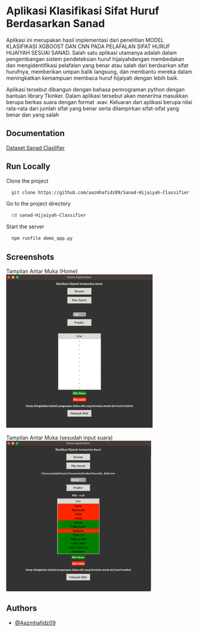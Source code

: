 
# Aplikasi Klasifikasi Sifat Huruf Berdasarkan Sanad

Aplikasi ini merupakan hasil implementasi dari penelitian MODEL KLASIFIKASI XGBOOST DAN CNN PADA PELAFALAN SIFAT HURUF HIJAIYAH SESUAI SANAD. Salah satu aplikasi utamanya adalah dalam pengembangan sistem pendeteksian huruf hijaiyahdengan membedakan dan mengidentifikasi pelafalan yang benar atau salah dari berdsarkan sifat hurufnya, memberikan umpan balik langsung, dan membantu mereka dalam meningkatkan kemampuan membaca huruf hijaiyah dengan lebih baik. 

Aplikasi tersebut dibangun dengan bahasa pemrograman python dengan bantuan library Tkinker. Dalam aplikasi tersebut akan menerima masukkan berupa berkas suara dengan format .wav. Keluaran dari aplikasi berupa nilai rata-rata dari jumlah sifat yang benar serta dilampirkan sifat-sifat yang benar dan yang salah













## Documentation

[Dataset Sanad Claslifier](https://drive.google.com/drive/folders/1xBYS-lir9RpoNhs38t4AusKRorePhm38?usp=sharing)


## Run Locally

Clone the project

```bash
  git clone https://github.com/aazmhafidz09/Sanad-Hijaiyah-Classifier
```

Go to the project directory

```bash
  cd sanad-Hijaiyah-Classifier
```

Start the server

```bash
  npm runfile demo_app.py
```


## Screenshots

Tampilan Antar Muka (Home)
![App Screenshot](https://github.com/aazmhafidz09/Sanad-Hijaiyah-Classifier/blob/main/Screenshoot/Picture1.png?raw=true)


Tampilan Antar Muka (sesudah input suara)
![App Screenshot](https://github.com/aazmhafidz09/Sanad-Hijaiyah-Classifier/blob/main/Screenshoot/Picture2.png?raw=true)
## Authors

- [@Aazmhafidz09](https://github.com/aazmhafidz09)

